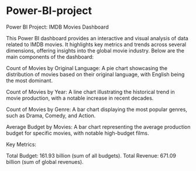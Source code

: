 # Power-BI-project
Power BI Project: IMDB Movies Dashboard

This Power BI dashboard provides an interactive and visual analysis of data related to IMDB movies. It highlights key metrics and trends across several dimensions, offering insights into the global movie industry. Below are the main components of the dashboard:

Count of Movies by Original Language: A pie chart showcasing the distribution of movies based on their original language, with English being the most dominant.

Count of Movies by Year: A line chart illustrating the historical trend in movie production, with a notable increase in recent decades.

Count of Movies by Genre: A bar chart displaying the most popular genres, such as Drama, Comedy, and Action.

Average Budget by Movies: A bar chart representing the average production budget for specific movies, with notable high-budget films.

Key Metrics:

Total Budget: 161.93 billion (sum of all budgets).
Total Revenue: 671.09 billion (sum of global revenues).
